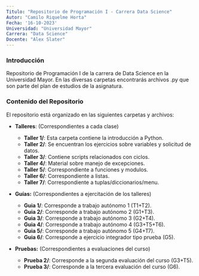 ```yaml
---
Titulo: "Repositorio de Programación I - Carrera Data Science"
Autor: "Camilo Riquelme Horta"
Fecha: '16-10-2023'
Universidad: "Universidad Mayor"
Carrera: "Data Science" 
Docente: "Alex Slater" 
---
```


### Introducción

Repositorio de Programación I de la carrera de Data Science en la Universidad Mayor. 
En las diversas carpetas encontrarás archivos .py que son parte del plan de estudios de la asignatura.

### Contenido del Repositorio

El repositorio está organizado en las siguientes carpetas y archivos:

- **Talleres**: (Correspondientes a cada clase)
	- **Taller 1/**: Esta carpeta contiene la introducción a Python.
	- **Taller 2/**: Se encuentran los ejercicios sobre variables y solicitud de datos.
	- **Taller 3/**: Contiene scripts relacionados con ciclos.
	- **Taller 4/**: Material sobre manejo de excepciones.
	- **Taller 5/**: Correspondiente a funciones y modulos.
	- **Taller 6/**: Correspondiente a listas.
	- **Taller 7/**: Correspondiente a tuplas/diccionarios/menu.

- **Guías:** (Correspondientes a ejercitación de los talleres)
    - **Guia 1/**: Corresponde a trabajo autónomo 1 (T1+T2).
    - **Guia 2/**: Corresponde a trabajo autónomo 2 (G1+T3).
    - **Guia 3/**: Corresponde a trabajo autónomo 3 (G2+T4).
	- **Guia 4/**: Corresponde a trabajo autónomo 4 (G3+T5+T6).
	- **Guia 5/**: Corresponde a trabajo autónomo 5 (G4+T7).
	- **Guia 6/**: Corresponde a ejercicio integrador tipo prueba (G5).

- **Pruebas:** (Correspondientes a evaluaciones del curso)
    - **Prueba 2/**: Corresponde a la segunda evaluación del curso (G3+T5).
	- **Prueba 3/**: Corresponde a la tercera evaluación del curso (G6).
